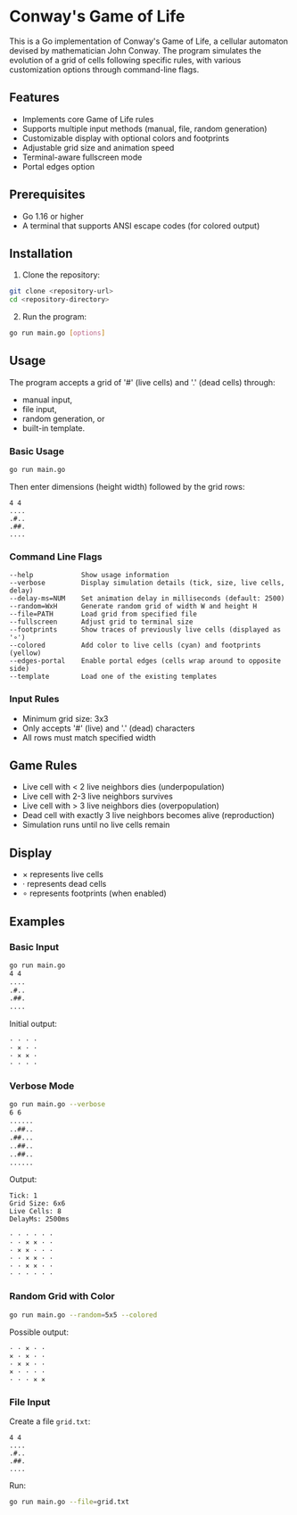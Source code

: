 # Conway's Game of Life

This is a Go implementation of Conway's Game of Life, a cellular automaton devised by mathematician John Conway. The program simulates the evolution of a grid of cells following specific rules, with various customization options through command-line flags.

## Features

- Implements core Game of Life rules
- Supports multiple input methods (manual, file, random generation)
- Customizable display with optional colors and footprints
- Adjustable grid size and animation speed
- Terminal-aware fullscreen mode
- Portal edges option

## Prerequisites

- Go 1.16 or higher
- A terminal that supports ANSI escape codes (for colored output)

## Installation

1. Clone the repository:
```bash
git clone <repository-url>
cd <repository-directory>
```

2. Run the program:
```bash
go run main.go [options]
```

## Usage

The program accepts a grid of '#' (live cells) and '.' (dead cells) through:

- manual input,
- file input,
- random generation, or
- built-in template.

### Basic Usage
```bash
go run main.go
```
Then enter dimensions (height width) followed by the grid rows:
```
4 4
....
.#..
.##.
....
```

### Command Line Flags
```
--help            Show usage information
--verbose         Display simulation details (tick, size, live cells, delay)
--delay-ms=NUM    Set animation delay in milliseconds (default: 2500)
--random=WxH      Generate random grid of width W and height H
--file=PATH       Load grid from specified file
--fullscreen      Adjust grid to terminal size
--footprints      Show traces of previously live cells (displayed as '∘')
--colored         Add color to live cells (cyan) and footprints (yellow)
--edges-portal    Enable portal edges (cells wrap around to opposite side)
--template        Load one of the existing templates
```

### Input Rules
- Minimum grid size: 3x3
- Only accepts '#' (live) and '.' (dead) characters
- All rows must match specified width

## Game Rules
- Live cell with < 2 live neighbors dies (underpopulation)
- Live cell with 2-3 live neighbors survives
- Live cell with > 3 live neighbors dies (overpopulation)
- Dead cell with exactly 3 live neighbors becomes alive (reproduction)
- Simulation runs until no live cells remain

## Display
- × represents live cells
- · represents dead cells
- ∘ represents footprints (when enabled)

## Examples

### Basic Input
```bash
go run main.go
4 4
....
.#..
.##.
....
```
Initial output:
```
· · · ·
· × · ·
· × × ·
· · · ·
```

### Verbose Mode
```bash
go run main.go --verbose
6 6
......
..##..
.##...
..##..
..##..
......
```
Output:
```
Tick: 1
Grid Size: 6x6
Live Cells: 8
DelayMs: 2500ms

· · · · · ·
· · × × · ·
· × × · · ·
· · × × · ·
· · × × · ·
· · · · · ·
```

### Random Grid with Color
```bash
go run main.go --random=5x5 --colored
```
Possible output:
```
· · × · ·
× · × · ·
· × × · ·
× · · · ·
· · · × ×
```

### File Input
Create a file `grid.txt`:
```
4 4
....
.#..
.##.
....
```
Run:
```bash
go run main.go --file=grid.txt
```